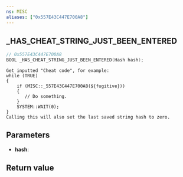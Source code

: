 ```yaml
---
ns: MISC
aliases: ["0x557E43C447E700A8"]
---
```

## _HAS_CHEAT_STRING_JUST_BEEN_ENTERED

```c
// 0x557E43C447E700A8
BOOL _HAS_CHEAT_STRING_JUST_BEEN_ENTERED(Hash hash);
```

```
Get inputted "Cheat code", for example:
while (TRUE)
{
    if (MISC::_557E43C447E700A8(${fugitive}))
    {
       // Do something.
    }
    SYSTEM::WAIT(0);
}
Calling this will also set the last saved string hash to zero.
```

## Parameters
* **hash**: 

## Return value
